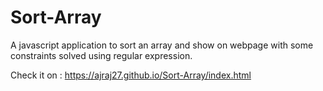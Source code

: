 # Sort-Array
A javascript application to sort an array and show on webpage with some constraints solved using regular expression.

Check it on : https://ajraj27.github.io/Sort-Array/index.html
